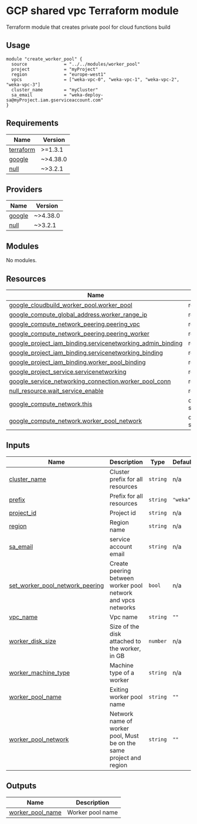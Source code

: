 # GCP shared vpc Terraform module
Terraform module that creates private pool for cloud functions build

## Usage
```hcl
module "create_worker_pool" {
  source              = "../../modules/worker_pool"
  project             = "myProject"
  region              = "europe-west1"
  vpcs                = ["weka-vpc-0", "weka-vpc-1", "weka-vpc-2", "weka-vpc-3"]
  cluster_name        = "myCluster"
  sa_email            = "weka-deploy-sa@myProject.iam.gserviceaccount.com"
}
```

<!-- BEGIN_TF_DOCS -->
## Requirements

| Name | Version |
|------|---------|
| <a name="requirement_terraform"></a> [terraform](#requirement\_terraform) | >=1.3.1 |
| <a name="requirement_google"></a> [google](#requirement\_google) | ~>4.38.0 |
| <a name="requirement_null"></a> [null](#requirement\_null) | ~>3.2.1 |

## Providers

| Name | Version |
|------|---------|
| <a name="provider_google"></a> [google](#provider\_google) | ~>4.38.0 |
| <a name="provider_null"></a> [null](#provider\_null) | ~>3.2.1 |

## Modules

No modules.

## Resources

| Name | Type |
|------|------|
| [google_cloudbuild_worker_pool.worker_pool](https://registry.terraform.io/providers/hashicorp/google/latest/docs/resources/cloudbuild_worker_pool) | resource |
| [google_compute_global_address.worker_range_ip](https://registry.terraform.io/providers/hashicorp/google/latest/docs/resources/compute_global_address) | resource |
| [google_compute_network_peering.peering_vpc](https://registry.terraform.io/providers/hashicorp/google/latest/docs/resources/compute_network_peering) | resource |
| [google_compute_network_peering.peering_worker](https://registry.terraform.io/providers/hashicorp/google/latest/docs/resources/compute_network_peering) | resource |
| [google_project_iam_binding.servicenetworking_admin_binding](https://registry.terraform.io/providers/hashicorp/google/latest/docs/resources/project_iam_binding) | resource |
| [google_project_iam_binding.servicenetworking_binding](https://registry.terraform.io/providers/hashicorp/google/latest/docs/resources/project_iam_binding) | resource |
| [google_project_iam_binding.worker_pool_binding](https://registry.terraform.io/providers/hashicorp/google/latest/docs/resources/project_iam_binding) | resource |
| [google_project_service.servicenetworking](https://registry.terraform.io/providers/hashicorp/google/latest/docs/resources/project_service) | resource |
| [google_service_networking_connection.worker_pool_conn](https://registry.terraform.io/providers/hashicorp/google/latest/docs/resources/service_networking_connection) | resource |
| [null_resource.wait_service_enable](https://registry.terraform.io/providers/hashicorp/null/latest/docs/resources/resource) | resource |
| [google_compute_network.this](https://registry.terraform.io/providers/hashicorp/google/latest/docs/data-sources/compute_network) | data source |
| [google_compute_network.worker_pool_network](https://registry.terraform.io/providers/hashicorp/google/latest/docs/data-sources/compute_network) | data source |

## Inputs

| Name | Description | Type | Default | Required |
|------|-------------|------|---------|:--------:|
| <a name="input_cluster_name"></a> [cluster\_name](#input\_cluster\_name) | Cluster prefix for all resources | `string` | n/a | yes |
| <a name="input_prefix"></a> [prefix](#input\_prefix) | Prefix for all resources | `string` | `"weka"` | no |
| <a name="input_project_id"></a> [project\_id](#input\_project\_id) | Project id | `string` | n/a | yes |
| <a name="input_region"></a> [region](#input\_region) | Region name | `string` | n/a | yes |
| <a name="input_sa_email"></a> [sa\_email](#input\_sa\_email) | service account email | `string` | n/a | yes |
| <a name="input_set_worker_pool_network_peering"></a> [set\_worker\_pool\_network\_peering](#input\_set\_worker\_pool\_network\_peering) | Create peering between worker pool network and vpcs networks | `bool` | n/a | yes |
| <a name="input_vpc_name"></a> [vpc\_name](#input\_vpc\_name) | Vpc name | `string` | `""` | no |
| <a name="input_worker_disk_size"></a> [worker\_disk\_size](#input\_worker\_disk\_size) | Size of the disk attached to the worker, in GB | `number` | n/a | yes |
| <a name="input_worker_machine_type"></a> [worker\_machine\_type](#input\_worker\_machine\_type) | Machine type of a worker | `string` | n/a | yes |
| <a name="input_worker_pool_name"></a> [worker\_pool\_name](#input\_worker\_pool\_name) | Exiting worker pool name | `string` | `""` | no |
| <a name="input_worker_pool_network"></a> [worker\_pool\_network](#input\_worker\_pool\_network) | Network name of worker pool, Must be on the same project and region | `string` | `""` | no |

## Outputs

| Name | Description |
|------|-------------|
| <a name="output_worker_pool_name"></a> [worker\_pool\_name](#output\_worker\_pool\_name) | Worker pool name |
<!-- END_TF_DOCS -->
